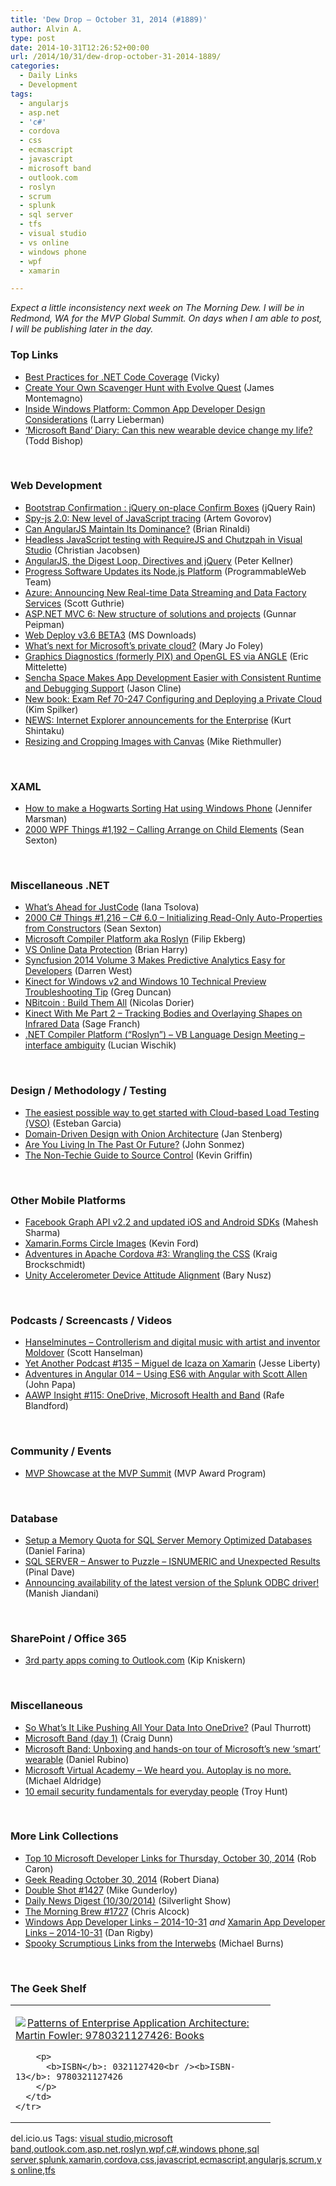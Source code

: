 ```yaml
---
title: 'Dew Drop – October 31, 2014 (#1889)'
author: Alvin A.
type: post
date: 2014-10-31T12:26:52+00:00
url: /2014/10/31/dew-drop-october-31-2014-1889/
categories:
  - Daily Links
  - Development
tags:
  - angularjs
  - asp.net
  - 'c#'
  - cordova
  - css
  - ecmascript
  - javascript
  - microsoft band
  - outlook.com
  - roslyn
  - scrum
  - splunk
  - sql server
  - tfs
  - visual studio
  - vs online
  - windows phone
  - wpf
  - xamarin

---
```

_Expect a little inconsistency next week on The Morning Dew. I will be in Redmond, WA for the MVP Global Summit. On days when I am able to post, I will be publishing later in the day._

### <a name="top"></a>Top Links

  * <a href="http://blog.ncover.com/best-practices-net-code-coverage/" target="_blank">Best Practices for .NET Code Coverage</a> (Vicky)
  * <a href="http://blog.xamarin.com/create-your-own-scavenger-hunt-with-evolve-quest/" target="_blank">Create Your Own Scavenger Hunt with Evolve Quest</a> (James Montemagno)
  * <a href="http://blogs.windows.com/buildingapps/2014/10/30/inside-windows-platform-common-app-developer-design-considerations/" target="_blank">Inside Windows Platform: Common App Developer Design Considerations</a> (Larry Lieberman)
  * <a href="http://feedproxy.google.com/~r/geekwire/~3/pVwXbpLEmXc/" target="_blank">‘Microsoft Band’ Diary: Can this new wearable device change my life?</a> (Todd Bishop)

&nbsp;

### <a name="web"></a>Web Development

  * <a href="http://feedproxy.google.com/~r/Jqueryrain/~3/WAybt4TtCNk/" target="_blank">Bootstrap Confirmation : jQuery on-place Confirm Boxes</a> (jQuery Rain)
  * <a href="http://blog.jetbrains.com/webstorm/2014/10/spy-js-2-0-new-level-of-javascript-tracing/" target="_blank">Spy-js 2.0: New level of JavaScript tracing</a> (Artem Govorov)
  * <a href="http://developer.telerik.com/featured/can-angularjs-maintain-dominance/" target="_blank">Can AngularJS Maintain Its Dominance?</a> (Brian Rinaldi)
  * <a href="http://feedproxy.google.com/~r/jayway/posts/~3/LokBeJxu_K0/" target="_blank">Headless JavaScript testing with RequireJS and Chutzpah in Visual Studio</a> (Christian Jacobsen)
  * <a href="http://peterkellner.net/2014/10/30/angularjs-digest-loop-directives-jquery/" target="_blank">AngularJS, the Digest Loop, Directives and jQuery</a> (Peter Kellner)
  * <a href="http://feedproxy.google.com/~r/ProgrammableWeb/~3/EfNtoiEIfgM/30" target="_blank">Progress Software Updates its Node.js Platform</a> (ProgrammableWeb Team)
  * <a href="http://weblogs.asp.net:80/scottgu/azure-announcing-new-real-time-data-streaming-and-data-factory-services" target="_blank">Azure: Announcing New Real-time Data Streaming and Data Factory Services</a> (Scott Guthrie)
  * <a href="http://feedproxy.google.com/~r/gunnarpeipman/~3/s-4Tl_7-4jw/" target="_blank">ASP.NET MVC 6: New structure of solutions and projects</a> (Gunnar Peipman)
  * <a href="http://www.microsoft.com/en-us/download/details.aspx?id=43717&WT.mc_id=rss_alldownloads_all" target="_blank">Web Deploy v3.6 BETA3</a> (MS Downloads)
  * <a href="http://www.zdnet.com/whats-next-for-microsofts-private-cloud-7000035214/#ftag=RSS0966a21" target="_blank">What&#8217;s next for Microsoft&#8217;s private cloud?</a> (Mary Jo Foley)
  * <a href="http://msopentech.com/blog/2014/10/30/graphics-diagnostics-formerly-pix-and-opengl-es-via-angle/" target="_blank">Graphics Diagnostics (formerly PIX) and OpenGL ES via ANGLE</a> (Eric Mittelette)
  * <a href="http://feedproxy.google.com/~r/extblog/~3/WDb30YtDqQI/sencha-space-makes-app-development-easier-with-consistent-runtime-and-debug" target="_blank">Sencha Space Makes App Development Easier with Consistent Runtime and Debugging Support</a> (Jason Cline)
  * <a href="http://blogs.msdn.com/b/microsoft_press/archive/2014/10/30/new-book-exam-ref-70-247-configuring-and-deploying-a-private-cloud.aspx" target="_blank">New book: Exam Ref 70-247 Configuring and Deploying a Private Cloud</a> (Kim Spilker)
  * <a href="http://kurtsh.com/2014/10/30/news-internet-explorer-announcements-for-the-enterprise/" target="_blank">NEWS: Internet Explorer announcements for the Enterprise</a> (Kurt Shintaku)
  * <a href="http://feedproxy.google.com/~r/tympanus/~3/KIYgA83gqKQ/" target="_blank">Resizing and Cropping Images with Canvas</a> (Mike Riethmuller)

&nbsp;

### <a name="silverlight"></a>XAML

  * <a href="http://feedproxy.google.com/~r/JenniferMarsman/~3/DmVFTUwbPsk/how-to-make-a-hogwarts-sorting-hat-using-windows-phone.aspx" target="_blank">How to make a Hogwarts Sorting Hat using Windows Phone</a> (Jennifer Marsman)
  * <a href="http://wpf.2000things.com/2014/10/31/1192-calling-arrange-on-child-elements/" target="_blank">2000 WPF Things #1,192 – Calling Arrange on Child Elements</a> (Sean Sexton)

&nbsp;

### <a name="dotnet"></a>Miscellaneous .NET

  * <a href="http://feedproxy.google.com/~r/Telerik/~3/qhed5Jq57mY/what-s-ahead-for-justcode-and-roslyn" target="_blank">What’s Ahead for JustCode</a> (Iana Tsolova)
  * <a href="http://csharp.2000things.com/2014/10/31/1216-c-6-0-initializing-read-only-auto-properties-within-constructors/" target="_blank">2000 C# Things #1,216 – C# 6.0 – Initializing Read-Only Auto-Properties from Constructors</a> (Sean Sexton)
  * <a href="http://blog.filipekberg.se/2014/10/31/microsoft-compiler-platform-aka-roslyn/" target="_blank">Microsoft Compiler Platform aka Roslyn</a> (Filip Ekberg)
  * <a href="http://blogs.msdn.com/b/bharry/archive/2014/10/30/vs-online-data-protection.aspx" target="_blank">VS Online Data Protection</a> (Brian Harry)
  * <a href="http://www.syncfusion.com/blogs/post/2014-Volume-3-Makes-Predictive-Analytics-Easy-for-Developers.aspx" target="_blank">Syncfusion 2014 Volume 3 Makes Predictive Analytics Easy for Developers</a> (Darren West)
  * <a href="http://channel9.msdn.com/coding4fun/kinect/Kinect-for-Windows-v2-and-Windows-10-Technical-Preview-Troubleshooting-Tip" target="_blank">Kinect for Windows v2 and Windows 10 Technical Preview Troubleshooting Tip</a> (Greg Duncan)
  * <a href="http://www.codeproject.com/Articles/835098/NBitcoin-Build-Them-All" target="_blank">NBitcoin : Build Them All</a> (Nicolas Dorier)
  * <a href="http://feedproxy.google.com/~r/CanDevs/~3/_d_WSGvl4_k/kinect-with-me-part-2-tracking-bodies-and-overlaying-shapes-on-infrared-data.aspx" target="_blank">Kinect With Me Part 2 &#8211; Tracking Bodies and Overlaying Shapes on Infrared Data</a> (Sage Franch)
  * <a href="https://roslyn.codeplex.com/discussions/570975" target="_blank">.NET Compiler Platform (&#8220;Roslyn&#8221;) &#8211; VB Language Design Meeting &#8211; interface ambiguity</a> (Lucian Wischik)

&nbsp;

### <a name="design"></a>Design / Methodology / Testing

  * <a href="http://www.almguide.com/2014/10/the-easiest-possible-way-to-get-started-with-cloud-based-load-testing-vso/" target="_blank">The easiest possible way to get started with Cloud-based Load Testing (VSO)</a> (Esteban Garcia)
  * <a href="http://www.infoq.com/news/2014/10/ddd-onion-architecture?utm_campaign=infoq_content&utm_source=infoq&utm_medium=feed&utm_term=global" target="_blank">Domain-Driven Design with Onion Architecture</a> (Jan Stenberg)
  * <a href="http://simpleprogrammer.com/2014/10/30/living-past-future/" target="_blank">Are You Living In The Past Or Future?</a> (John Sonmez)
  * <a href="http://feedproxy.google.com/~r/KevinGriffin/~3/nPmGV0MXhYA/" target="_blank">The Non-Techie Guide to Source Control</a> (Kevin Griffin)

&nbsp;

### <a name="mobile"></a>Other Mobile Platforms

  * <a href="https://developers.facebook.com/blog/post/2014/10/30/graph-api-v2.2/" target="_blank">Facebook Graph API v2.2 and updated iOS and Android SDKs</a> (Mahesh Sharma)
  * <a href="http://windingroadway.blogspot.com/2014/10/xamarinforms-circle-images.html" target="_blank">Xamarin.Forms Circle Images</a> (Kevin Ford)
  * <a href="http://www.kraigbrockschmidt.com/2014/10/30/cordova-adventures-wrangling-css/" target="_blank">Adventures in Apache Cordova #3: Wrangling the CSS</a> (Kraig Brockschmidt)
  * <a href="http://blog.falafel.com/unity-accelerometer-device-attitude-alignment/" target="_blank">Unity Accelerometer Device Attitude Alignment</a> (Bary Nusz)

&nbsp;

### <a name="podcasts"></a>Podcasts / Screencasts / Videos

  * <a href="http://www.hanselminutes.com/default.aspx?ShowID=12449" target="_blank">Hanselminutes &#8211; Controllerism and digital music with artist and inventor Moldover</a> (Scott Hanselman)
  * <a href="http://feedproxy.google.com/~r/JesseLiberty-SilverlightGeek/~3/qopNllt_80o/" target="_blank">Yet Another Podcast #135 – Miguel de Icaza on Xamarin</a> (Jesse Liberty)
  * <a href="http://devchat.tv/adventures-in-angular/014-aia-using-es6-with-angular-with-scott-allen" target="_blank">Adventures in Angular 014 &#8211; Using ES6 with Angular with Scott Allen</a> (John Papa)
  * <a href="http://allaboutwindowsphone.com/media/item/20224_AAWP_Insight_115_OneDrive_Micr.php" target="_blank">AAWP Insight #115: OneDrive, Microsoft Health and Band</a> (Rafe Blandford)

&nbsp;

### <a name="events"></a>Community / Events

  * <a href="http://blogs.msdn.com/b/mvpawardprogram/archive/2014/10/30/mvp-showcase-at-the-mvp-summit.aspx" target="_blank">MVP Showcase at the MVP Summit</a> (MVP Award Program)

&nbsp;

### <a name="sql"></a>Database

  * <a href="http://feedproxy.google.com/~r/MSSQLTips-LatestSqlServerTips/~3/5l9JRwOYKIc/tip.asp" target="_blank">Setup a Memory Quota for SQL Server Memory Optimized Databases</a> (Daniel Farina)
  * <a href="http://blog.sqlauthority.com/2014/10/31/sql-server-answer-to-puzzle-isnumeric-and-unexpected-results/" target="_blank">SQL SERVER – Answer to Puzzle – ISNUMERIC and Unexpected Results</a> (Pinal Dave)
  * <a href="http://blogs.splunk.com/2014/10/30/announcing-availability-of-the-latest-version-of-the-splunk-odbc-driver/" target="_blank">Announcing availability of the latest version of the Splunk ODBC driver!</a> (Manish Jiandani)

&nbsp;

### <a name="sp"></a>SharePoint / Office 365

  * <a href="http://feedproxy.google.com/~r/liveside/~3/ZH6UFtDaoFs/" target="_blank">3rd party apps coming to Outlook.com</a> (Kip Kniskern)

&nbsp;

### <a name="misc"></a>Miscellaneous

  * <a href="http://winsupersite.com/onedrive/so-whats-it-pushing-all-your-data-onedrive" target="_blank">So What&#8217;s It Like Pushing All Your Data Into OneDrive?</a> (Paul Thurrott)
  * <a href="http://conceptdev.blogspot.com/2014/10/microsoft-band-day-1.html" target="_blank">Microsoft Band (day 1)</a> (Craig Dunn)
  * <a href="http://feedproxy.google.com/~r/wmexperts/~3/BLhkIsuN3F8/story01.htm" target="_blank">Microsoft Band: Unboxing and hands-on tour of Microsoft&#8217;s new &#8216;smart&#8217; wearable</a> (Daniel Rubino)
  * <a href="http://blogs.technet.com/b/mva/archive/2014/10/30/we-heard-you-autoplay-is-no-more.aspx" target="_blank">Microsoft Virtual Academy &#8211; We heard you. Autoplay is no more.</a> (Michael Aldridge)
  * <a href="http://feedproxy.google.com/~r/TroyHunt/~3/nQQ6F8-ZVwc/10-email-security-fundamentals-for.html" target="_blank">10 email security fundamentals for everyday people</a> (Troy Hunt)

&nbsp;

### <a name="links"></a>More Link Collections

  * <a href="http://blogs.msdn.com/b/robcaron/archive/2014/10/30/top-10-microsoft-developer-links-for-thursday-october-30-2014.aspx" target="_blank">Top 10 Microsoft Developer Links for Thursday, October 30, 2014</a> (Rob Caron)
  * <a href="http://feeds.regulargeek.com/~r/RegularGeek/~3/8CCQJxQ8Gu4/" target="_blank">Geek Reading October 30, 2014</a> (Robert Diana)
  * <a href="http://afreshcup.com/home/2014/10/30/double-shot-1427.html" target="_blank">Double Shot #1427</a> (Mike Gunderloy)
  * <a href="http://feedproxy.google.com/~r/silverlightshow/~3/tNJfZCdGqm0/Daily-News-Digest-10-30-2014.aspx" target="_blank">Daily News Digest (10/30/2014)</a> (Silverlight Show)
  * <a href="http://feedproxy.google.com/~r/ReflectivePerspective/~3/EqyptZYrF2I/" target="_blank">The Morning Brew #1727</a> (Chris Alcock)
  * <a href="http://windowsappdev.com/2014/10/windows-app-developer-links-2014-10-31/" target="_blank">Windows App Developer Links &#8211; 2014-10-31</a> _and_ <a href="http://xamarinappdev.com/2014/10/xamarin-app-developer-links-2014-10-31/" target="_blank">Xamarin App Developer Links &#8211; 2014-10-31</a> (Dan Rigby)
  * <a href="http://scrumblogmillionaire.com/2014/10/31/spooky-scrumptious-links-from-the-interwebs/" target="_blank">Spooky Scrumptious Links from the Interwebs</a> (Michael Burns)

&nbsp;

### <a name="shelf"></a>The Geek Shelf

<div id="scid:7dc1bd33-94bd-46fd-a20b-0131235bcd47:3798d146-afd7-4c18-b1fc-f6b75b936853" class="wlWriterEditableSmartContent" style="float: none; padding-bottom: 0px; padding-top: 0px; padding-left: 0px; margin: 0px; display: inline; padding-right: 0px">
  <table cellspacing="0" cellpadding="2" width="400" border="0" unselectable="on">
    <tr>
      <td valign="top" width="400">
        <p>
          <a title="Patterns of Enterprise Application Architecture: Martin Fowler: 9780321127426: Books" href="http://www.amazon.com/exec/obidos/ASIN/0321127420/alvinashcraft-20"><img data-recalc-dims="1" decoding="async" src="https://i0.wp.com/images.amazon.com/images/P/0321127420.01.MZZZZZZZ.jpg?w=660" border="0" align="left" style="float:left" />Patterns of Enterprise Application Architecture: Martin Fowler: 9780321127426: Books</a>
        </p>
        
        <p>
          <b>ISBN</b>: 0321127420<br /><b>ISBN-13</b>: 9780321127426
        </p>
      </td>
    </tr>
  </table>
</div>

<div id="scid:0767317B-992E-4b12-91E0-4F059A8CECA8:706e2c34-5784-4900-875c-d055c639eb19" class="wlWriterEditableSmartContent" style="float: none; padding-bottom: 0px; padding-top: 0px; padding-left: 0px; margin: 0px; display: inline; padding-right: 0px">
  del.icio.us Tags: <a href="http://del.icio.us/popular/visual+studio" rel="tag">visual studio</a>,<a href="http://del.icio.us/popular/microsoft+band" rel="tag">microsoft band</a>,<a href="http://del.icio.us/popular/outlook.com" rel="tag">outlook.com</a>,<a href="http://del.icio.us/popular/asp.net" rel="tag">asp.net</a>,<a href="http://del.icio.us/popular/roslyn" rel="tag">roslyn</a>,<a href="http://del.icio.us/popular/wpf" rel="tag">wpf</a>,<a href="http://del.icio.us/popular/c%23" rel="tag">c#</a>,<a href="http://del.icio.us/popular/windows+phone" rel="tag">windows phone</a>,<a href="http://del.icio.us/popular/sql+server" rel="tag">sql server</a>,<a href="http://del.icio.us/popular/splunk" rel="tag">splunk</a>,<a href="http://del.icio.us/popular/xamarin" rel="tag">xamarin</a>,<a href="http://del.icio.us/popular/cordova" rel="tag">cordova</a>,<a href="http://del.icio.us/popular/css" rel="tag">css</a>,<a href="http://del.icio.us/popular/javascript" rel="tag">javascript</a>,<a href="http://del.icio.us/popular/ecmascript" rel="tag">ecmascript</a>,<a href="http://del.icio.us/popular/angularjs" rel="tag">angularjs</a>,<a href="http://del.icio.us/popular/scrum" rel="tag">scrum</a>,<a href="http://del.icio.us/popular/vs+online" rel="tag">vs online</a>,<a href="http://del.icio.us/popular/tfs" rel="tag">tfs</a>
</div>